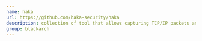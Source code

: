 ```yaml
---
name: haka
url: https://github.com/haka-security/haka
description: collection of tool that allows capturing TCP/IP packets and filtering them based on Lua policy files. URL : https://github.com/haka-security/haka Groups : blackarch blackarch-networking blackarch-sniffer
group: blackarch
---
```

